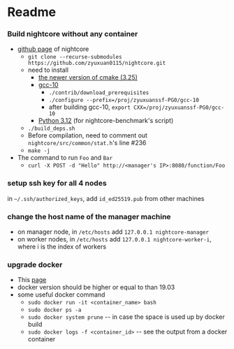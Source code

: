 # Readme
### Build nightcore without any container
- [github page](https://github.com/ut-osa/nightcore/tree/asplos-release) of nightcore
  + `git clone --recurse-submodules https://github.com/zyuxuan0115/nightcore.git`
  + need to install
    * [the newer version of cmake (3.25)](https://cmake.org/download/)
    * [gcc-10](http://www.netgull.com/gcc/releases/gcc-10.1.0/)
      - `./contrib/download_prerequisites`
      - `./configure --prefix=/proj/zyuxuanssf-PG0/gcc-10`
      - after building gcc-10, `export CXX=/proj/zyuxuanssf-PG0/gcc-10`
    * [Python 3.12](https://devguide.python.org/getting-started/setup-building/#build-dependencies) (for nightcore-benchmark's script)
  + `./build_deps.sh`
  + Before compilation, need to comment out `nightcore/src/common/stat.h`'s line #236
  + `make -j`
- The command to run `Foo` and `Bar`
  + `curl -X POST -d "Hello" http://<manager's IP>:8080/function/Foo`

### setup ssh key for all 4 nodes
in `~/.ssh/authorized_keys`, add `id_ed25519.pub` from other machines

### change the host name of the manager machine
- on manager node, in `/etc/hosts` add `127.0.0.1 nightcore-manager`
- on worker nodes, in `/etc/hosts` add `127.0.0.1 nightcore-worker-i`, where i is the index of workers

### upgrade docker
- This [page](https://docs.docker.com/engine/install/ubuntu/#install-from-a-package)
- docker version should be higher or equal to than 19.03
- some useful docker command
  + `sudo docker run -it <container_name> bash`
  + `sudo docker ps -a`
  + `sudo docker system prune` -- in case the space is used up by docker build
  + `sudo docker logs -f <container_id>` -- see the output from a docker container


